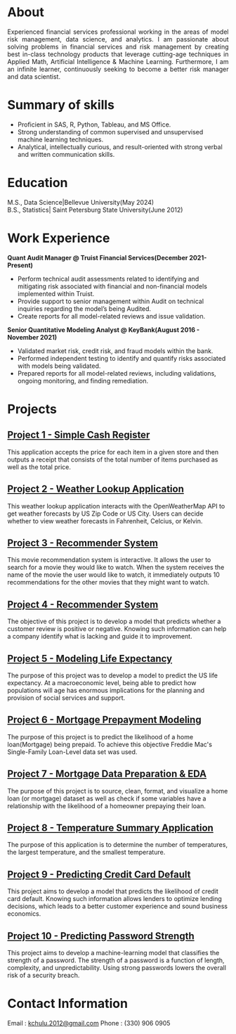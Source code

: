 # About
<p align="justify"> Experienced financial services professional working in the areas of model risk management, data science, and analytics.
I am passionate about solving problems in financial services and risk management by creating best in-class technology products that leverage cutting-age techniques in Applied Math, Artificial Intelligence & Machine Learning. Furthermore, I am an infinite learner, continuously seeking to become a better risk manager and data scientist.</p>

# Summary of skills

  - Proficient in SAS, R, Python, Tableau, and MS Office.  
  - Strong understanding of common supervised and unsupervised machine learning techniques.  
  - Analytical, intellectually curious, and result-oriented with strong verbal and written communication skills.

# Education 
M.S., Data Science|Bellevue University(May 2024)  
B.S., Statistics| Saint Petersburg State University(June 2012)

# Work Experience
**Quant Audit Manager @ Truist Financial Services(December 2021-Present)**

- Perform technical audit assessments related to identifying and mitigating risk associated with financial and non-financial models implemented within Truist.
- Provide support to senior management within Audit on technical inquiries regarding the model’s being Audited.
- Create reports for all model-related reviews and issue validation.

**Senior Quantitative Modeling Analyst @ KeyBank(August 2016 - November 2021)**

- Validated market risk, credit risk, and fraud models within the bank.
- Performed independent testing to identify and quantify risks associated with models being validated.
- Prepared reports for all model-related reviews, including validations, ongoing monitoring, and finding remediation.

# Projects

## [Project 1 - Simple Cash Register](https://github.com/Masange/projects/tree/master/Project%201%20-%20Simple%20Cash%20Register)
This application accepts the price for each item in a given store and then outputs a receipt that consists of the total number of items purchased as well as the total price.

## [Project 2 - Weather Lookup Application](https://github.com/Masange/projects/tree/master/Project%202%20-%20Weather%20Lookup%20Application)
This weather lookup application interacts with the OpenWeatherMap API to get weather forecasts by US Zip Code or US City. Users can decide whether to view weather forecasts in Fahrenheit, Celcius, or Kelvin.

## [Project 3 - Recommender System](https://github.com/Masange/projects/tree/master/Project%203%20-%20Recommender%20System)
This movie recommendation system is interactive. It allows the user to search for a movie they would like to watch. When the system receives the name of the movie the user would like to watch, it immediately outputs 10 recommendations for the other movies that they might want to watch.

## [Project 4 - Recommender System](https://github.com/Masange/projects/tree/master/Project%204%20-%20Customer%20Satisfaction%20Detector)
The objective of this project is to develop a model that predicts whether a customer review is positive or negative. Knowing such information can help a company identify what is lacking and guide it to improvement. 

## [Project 5 - Modeling Life Expectancy](https://github.com/Masange/projects/tree/master/Project%205%20-%20Modeling%20Life%20Expectancy)
The purpose of this project was to develop a model to predict the US life expectancy. At a macroeconomic level, being able to predict how populations will age has enormous implications for the planning and provision of social services and support. 

## [Project 6 - Mortgage Prepayment Modeling](https://github.com/Masange/projects/tree/master/Project%206%20-%20Mortgage%20Prepayment%20Modeling)
The purpose of this project is to predict the likelihood of a home loan(Mortgage) being prepaid. To achieve this objective Freddie Mac's Single-Family Loan-Level data set was used. 

## [Project 7 - Mortgage Data Preparation & EDA](https://github.com/Masange/projects/tree/master/Project%207%20-%20Mortgage%20Data%20Preparation%20%26%20EDA)
The purpose of this project is to source, clean, format, and visualize a home loan (or mortgage) dataset as well as check if some variables have a relationship with the likelihood of a homeowner prepaying their loan.

## [Project 8 - Temperature Summary Application](https://github.com/Masange/projects/tree/master/Project%208%20-%20Temperature%20Summary%20Application)
The purpose of this application is to determine the number of temperatures, the largest temperature, and the smallest temperature.

## [Project 9 - Predicting Credit Card Default](https://github.com/Masange/projects/tree/master/Project%209%20-%20Predicting%20Credit%20Card%20Default)
This project aims to develop a model that predicts the likelihood of credit card default. Knowing such information allows lenders to optimize lending decisions, which leads to a better customer experience and sound business economics.

## [Project 10 - Predicting Password Strength](https://github.com/Masange/projects/tree/master/Project%2010%20-%20Predicting%20Password%20Strength)
This project aims to develop a machine-learning model that classifies the strength of a password. The strength of a password is a function of length, complexity, and unpredictability. Using strong passwords lowers the overall risk of a security breach.

# Contact Information
Email : kchulu.2012@gmail.com
Phone : (330) 906 0905






